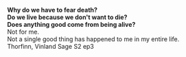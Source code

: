 <b>Why do we have to fear death?<br>
Do we live because we  don't want to die?<br>
Does anything good come from being alive?</b><br>
Not for me.<br>
Not a single good thing has happened to me in my entire life.<br>
Thorfinn, Vinland Sage S2 ep3<br>
